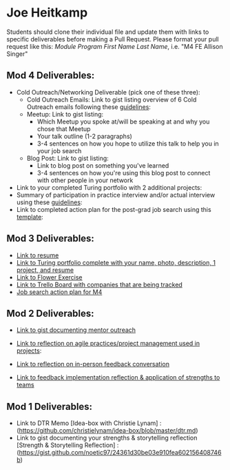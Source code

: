 # Joe Heitkamp

Students should clone their individual file and update them with links to specific deliverables before making a Pull Request. Please format your pull request like this: *Module Program First Name Last Name*, i.e. "M4 FE Allison Singer" 

## Mod 4 Deliverables:
* Cold Outreach/Networking Deliverable (pick one of these three):
    * Cold Outreach Emails: Link to gist listing overview of 6 Cold Outreach emails following these [guidelines](https://github.com/turingschool/career-development-curriculum/blob/master/module_four/cold_outreach_deliverable_guidelines.md):
    * Meetup: Link to gist listing: 
      * Which Meetup you spoke at/will be speaking at and why you chose that Meetup
      * Your talk outline (1-2 paragraphs)
      * 3-4 sentences on how you hope to utilize this talk to help you in your job search
    * Blog Post: Link to gist listing:
       * Link to blog post on something you've learned
       * 3-4 sentences on how you're using this blog post to connect with other people in your network 
* Link to your completed Turing portfolio with 2 additional projects: 
* Summary of participation in practice interview and/or actual interview using these [guidelines](https://github.com/turingschool/career-development-curriculum/blob/master/module_four/interview_practice_reflection_guidelines.md):
* Link to completed action plan for the post-grad job search using this [template](https://github.com/turingschool/career-development-curriculum/blob/master/module_four/post_grad_plan.md): 

## Mod 3 Deliverables:

* [Link to resume](https://docs.google.com/document/d/1sEZs4zyhqn2B8SBk0_soA_jz0XcYo3VHb20E-b2fdow/edit?usp=sharing) 
* [Link to Turing portfolio complete with your name, photo, description, 1 project, and resume](https://www.turing.io/alumni/joe-heitkamp)
* [Link to Flower Exercise](https://gist.github.com/noetic97/ce10871f0b4c4142b73ead8d145c9f01)
* [Link to Trello Board with companies that are being tracked](https://trello.com/b/lArfdEWp/job-search)
* [Job search action plan for M4](https://gist.github.com/noetic97/e3baee405778b8d6b9beabfed02320ea)

## Mod 2 Deliverables:
* [Link to gist documenting mentor outreach](https://gist.github.com/noetic97/26638b90133db85b4ed56bacb77b00e2)

* [Link to reflection on agile practices/project management used in projects](https://gist.github.com/noetic97/c1176f1c716e3674b88f04b25335c616):

* [Link to reflection on in-person feedback conversation](https://gist.github.com/noetic97/3aa2c4baddd3d9e35677c033b90a7159)

* [Link to feedback implementation reflection & application of strengths to teams](https://gist.github.com/noetic97/41fb15d763b2f98027e486acd0393c78)

## Mod 1 Deliverables:
* Link to DTR Memo [Idea-box with Christie Lynam] : (https://github.com/christielynam/idea-box/blob/master/dtr.md)
* Link to gist documenting your strengths & storytelling reflection [Strength & Storytelling Reflection] : (https://gist.github.com/noetic97/24361d30be03e910fea602156408746b)
